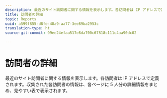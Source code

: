 ```yaml
---
description: 最近のサイト訪問者に関する情報を表示します。各訪問者は IP アドレスで定義されます。収集された各訪問者の情報は、各ページに 5 人分の詳細情報をまとめ、見やすい表で表示されます。
title: 訪問者の詳細
topic: Reports
uuid: a599f855-d8fe-48a9-aa77-3ee89ba2953c
translation-type: ht
source-git-commit: 99ee24efaa517e8da700c67818c111c4aa90dc02

---
```



# 訪問者の詳細

最近のサイト訪問者に関する情報を表示します。各訪問者は IP アドレスで定義されます。収集された各訪問者の情報は、各ページに 5 人分の詳細情報をまとめ、見やすい表で表示されます。

